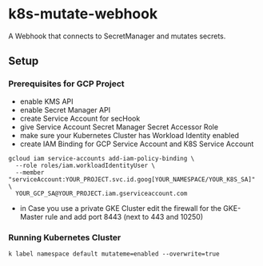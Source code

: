 # k8s-mutate-webhook

A Webhook that connects to SecretManager and mutates secrets.

## Setup

### Prerequisites for GCP Project

- enable KMS API
- enable Secret Manager API
- create Service Account for secHook
- give Service Account Secret Manager Secret Accessor Role
- make sure your Kubernetes Cluster has Workload Identity enabled
- create IAM Binding for GCP Service Account and K8S Service Account
```
gcloud iam service-accounts add-iam-policy-binding \
  --role roles/iam.workloadIdentityUser \
  --member "serviceAccount:YOUR_PROJECT.svc.id.goog[YOUR_NAMESPACE/YOUR_K8S_SA]" \
  YOUR_GCP_SA@YOUR_PROJECT.iam.gserviceaccount.com
```
- in Case you use a private GKE Cluster edit the firewall for the GKE-Master rule and add port 8443 (next to 443 and 10250)

### Running Kubernetes Cluster
```
k label namespace default mutateme=enabled --overwrite=true
```
